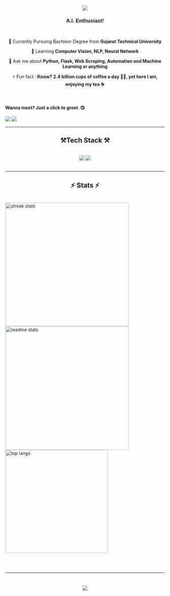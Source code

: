<h1 align="center">
    <img src="https://readme-typing-svg.herokuapp.com/?font=Righteous&size=35&center=true&vCenter=true&width=500&height=70&duration=4000&lines=Hi+There+👋;+I'm+Chetan+Choudhary!;+aka+amMistic!;" />
</h1>

<h3 align="center" style="font-family: Helvetica, Arial, sans-serif;">A.I. Enthusiast!</h3>

<br/>

<div align="center">
 
 🔭 Currently Pursuing Bachleor Degree from **Gujarat Technical University**
 
 🌱 Learning **Computer Vision, NLP, Neural Network** 

💬 Ask me about **Python, Flask, Web Scraping, Automation and Machine Learning or anything**

⚡ Fun fact : **Know? 2.4 billion cups of coffee a day 😶‍🌫️, yet here I am, enjoying my tea ☕**

<br>
 </div>
 
 <h4> 
   Wanna meet? Just a click to greet. 😊
 </h4>
 
<div align="center> 
  
  <a href="mailto:cc393653@gmail.com">
    <img src="https://img.shields.io/badge/Gmail-333333?style=for-the-badge&logo=gmail&logoColor=red" />
  </a>

  <a href="https://linkedin.com/in/chetan-choudhary-2o2a" target="_blank">
    <img src="https://img.shields.io/badge/LinkedIn-0077B5?style=for-the-badge&logo=linkedin&logoColor=white" target="_blank" />
  </a>
  
</div>

 <hr/>
 
<h2 align="center">⚒️Tech Stack ⚒️</h2>
<br/>
<div align="center">
      <img src="https://skillicons.dev/icons?i=python,html,css,vscode,github" />
    <img src="https://skillicons.dev/icons?i=react,typescript,mongodb,c,java,nextjs,flask,tensorflow,scikitlearn" /><br>
</div>

<br/>
<hr/>

<h2 align="Center">⚡ Stats ⚡</h2>
<br>
<div align=left>
   <img width=390 src="https://streak-stats.demolab.com/?user=amMistic&theme=react&border_radius=10" alt="streak stats"/>
  <img width=390 src="https://github-readme-stats.vercel.app/api?username=amMistic&show_icons=true&theme=react&rank_icon=github&border_radius=10" alt="readme stats" />
  <br/>
</div>

<img width=325 align="Center" src="https://github-readme-stats.vercel.app/api/top-langs/?username=amMistic&hide=HTML&langs_count=8&layout=compact&theme=react&border_radius=10&size_weight=0.5&count_weight=0.5&exclude_repo=github-readme-stats" alt="top langs" />

<br/><br/>
<hr/>

<h1 align="center">
    <img src="https://readme-typing-svg.herokuapp.com/?font=Righteous&size=35&center=true&vCenter=true&width=500&height=70&duration=4000&lines=Bye+👋;+See+you+again😇;" />
</h1>
